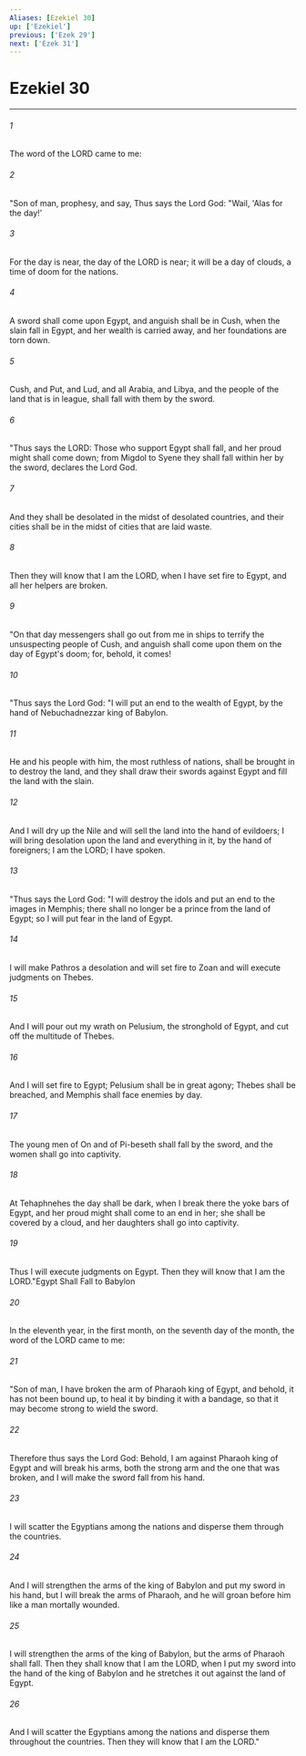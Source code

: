 ```yaml
---
Aliases: [Ezekiel 30]
up: ['Ezekiel']
previous: ['Ezek 29']
next: ['Ezek 31']
---
```

# Ezekiel 30
***



###### 1 
The word of the LORD came to me: 

###### 2 
"Son of man, prophesy, and say, Thus says the Lord God: "Wail, 'Alas for the day!' 

###### 3 
For the day is near, the day of the LORD is near; it will be a day of clouds, a time of doom for the nations. 

###### 4 
A sword shall come upon Egypt, and anguish shall be in Cush, when the slain fall in Egypt, and her wealth is carried away, and her foundations are torn down. 

###### 5 
Cush, and Put, and Lud, and all Arabia, and Libya, and the people of the land that is in league, shall fall with them by the sword. 

###### 6 
"Thus says the LORD: Those who support Egypt shall fall, and her proud might shall come down; from Migdol to Syene they shall fall within her by the sword, declares the Lord God. 

###### 7 
And they shall be desolated in the midst of desolated countries, and their cities shall be in the midst of cities that are laid waste. 

###### 8 
Then they will know that I am the LORD, when I have set fire to Egypt, and all her helpers are broken. 

###### 9 
"On that day messengers shall go out from me in ships to terrify the unsuspecting people of Cush, and anguish shall come upon them on the day of Egypt's doom; for, behold, it comes! 

###### 10 
"Thus says the Lord God: "I will put an end to the wealth of Egypt, by the hand of Nebuchadnezzar king of Babylon. 

###### 11 
He and his people with him, the most ruthless of nations, shall be brought in to destroy the land, and they shall draw their swords against Egypt and fill the land with the slain. 

###### 12 
And I will dry up the Nile and will sell the land into the hand of evildoers; I will bring desolation upon the land and everything in it, by the hand of foreigners; I am the LORD; I have spoken. 

###### 13 
"Thus says the Lord God: "I will destroy the idols and put an end to the images in Memphis; there shall no longer be a prince from the land of Egypt; so I will put fear in the land of Egypt. 

###### 14 
I will make Pathros a desolation and will set fire to Zoan and will execute judgments on Thebes. 

###### 15 
And I will pour out my wrath on Pelusium, the stronghold of Egypt, and cut off the multitude of Thebes. 

###### 16 
And I will set fire to Egypt; Pelusium shall be in great agony; Thebes shall be breached, and Memphis shall face enemies by day. 

###### 17 
The young men of On and of Pi-beseth shall fall by the sword, and the women shall go into captivity. 

###### 18 
At Tehaphnehes the day shall be dark, when I break there the yoke bars of Egypt, and her proud might shall come to an end in her; she shall be covered by a cloud, and her daughters shall go into captivity. 

###### 19 
Thus I will execute judgments on Egypt. Then they will know that I am the LORD."Egypt Shall Fall to Babylon 

###### 20 
In the eleventh year, in the first month, on the seventh day of the month, the word of the LORD came to me: 

###### 21 
"Son of man, I have broken the arm of Pharaoh king of Egypt, and behold, it has not been bound up, to heal it by binding it with a bandage, so that it may become strong to wield the sword. 

###### 22 
Therefore thus says the Lord God: Behold, I am against Pharaoh king of Egypt and will break his arms, both the strong arm and the one that was broken, and I will make the sword fall from his hand. 

###### 23 
I will scatter the Egyptians among the nations and disperse them through the countries. 

###### 24 
And I will strengthen the arms of the king of Babylon and put my sword in his hand, but I will break the arms of Pharaoh, and he will groan before him like a man mortally wounded. 

###### 25 
I will strengthen the arms of the king of Babylon, but the arms of Pharaoh shall fall. Then they shall know that I am the LORD, when I put my sword into the hand of the king of Babylon and he stretches it out against the land of Egypt. 

###### 26 
And I will scatter the Egyptians among the nations and disperse them throughout the countries. Then they will know that I am the LORD."
